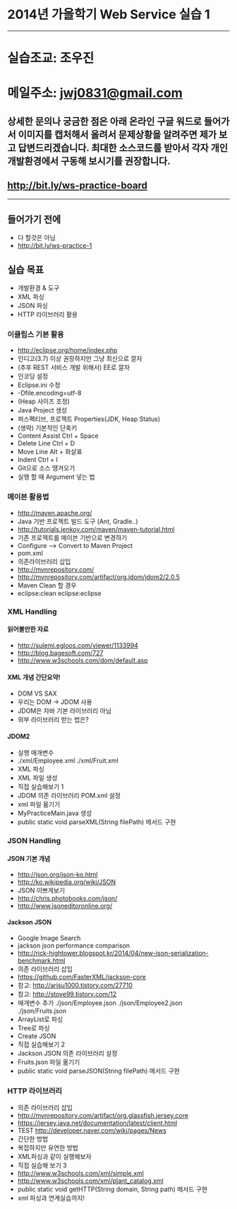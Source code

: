 # 2014년 가을학기 Web Service 실습 1
---

# 실습조교: 조우진
# 메일주소: jwj0831@gmail.com
## 상세한 문의나 궁금한 점은 아래 온라인 구글 워드로 들어가서 이미지를 캡처해서 올려서 문제상황을 알려주면 제가 보고 답변드리겠습니다. 최대한 소스코드를 받아서 각자 개인 개발환경에서 구동해 보시기를 권장합니다.
## http://bit.ly/ws-practice-board
 
---
## 들어가기 전에

* 다 할것은 아님
* http://bit.ly/ws-practice-1

## 실습 목표
* 개발환경 & 도구
* XML 파싱
* JSON 파싱
* HTTP 라이브러리 활용


### 이클립스 기본 활용
* http://eclipse.org/home/index.php
* 인디고(3.7) 이상 권장하지만 그냥 최신으로 깔자
* (추후 REST 서비스 개발 위해서) EE로 깔자
* 인코딩 설정
 * Eclipse.ini 수정
 * -Dfile.encoding=utf-8
 * (Heap 사이즈 조정)
* Java Project 생성
* 퍼스펙티브, 프로젝트 Properties(JDK, Heap Status)
* (생략) 기본적인 단축키
 * Content Assist Ctrl + Space
 * Delete Line Ctrl + D
 * Move Line Alt + 화살표
 * Indent Ctrl + I
 * Git으로 소스 땡겨오기
* 실행 할 때 Argument 넣는 법

### 메이븐 활용법
* http://maven.apache.org/
* Java 기반 프로젝트 빌드 도구 (Ant, Gradle..)
* http://tutorials.jenkov.com/maven/maven-tutorial.html
* 기존 프로젝트를 메이븐 기반으로 변경하기
 * Configure --> Convert to Maven Project
* pom.xml
* 의존라이브러리 삽입
 * http://mvnrepository.com/
 * http://mvnrepository.com/artifact/org.jdom/jdom2/2.0.5
* Maven Clean 할 경우
 * eclipse:clean eclipse:eclipse


### XML Handling
#### 읽어볼만한 자료
* http://sulemi.egloos.com/viewer/1133994
* http://blog.bagesoft.com/727
* http://www.w3schools.com/dom/default.asp

#### XML 개념 간단요약!
* DOM VS SAX
* 우리는 DOM -> JDOM 사용
* JDOM은 자바 기본 라이브러리 아님
* 외부 라이브러리 받는 법은?

#### JDOM2
* 실행 매개변수
 * ./xml/Employee.xml ./xml/Fruit.xml
* XML 파싱
* XML 파일 생성
* 직접 실습해보기 1
 * JDOM 의존 라이브러리 POM.xml 설정
 * xml 파일 옮기기
 * MyPracticeMain.java 생성
 * public static void parseXML(String filePath) 메서드 구현 

### JSON Handling
#### JSON 기본 개념
* http://json.org/json-ko.html
* http://ko.wikipedia.org/wiki/JSON
* JSON 이쁘게보기 
 * http://chris.photobooks.com/json/
 * http://www.jsoneditoronline.org/

#### Jackson JSON
* Google Image Search
 * jackson json performance comparison
 * http://rick-hightower.blogspot.kr/2014/04/new-json-serialization-benchmark.html
* 의존 라이브러리 삽입 
 * https://github.com/FasterXML/jackson-core 
* 참고: http://arisu1000.tistory.com/27710
* 참고: http://stove99.tistory.com/12 
* 매개변수 추가 ./json/Employee.json ./json/Employee2.json ./json/Fruits.json
* ArrayList로 파싱
* Tree로 파싱
* Create JSON
* 직접 실습해보기 2
 * Jackson JSON 의존 라이브러리 설정
 * Fruits.json 파일 옮기기
 * public static void parseJSON(String filePath) 메서드 구현 

### HTTP 라이브러리
* 의존 라이브러리 삽입
 * http://mvnrepository.com/artifact/org.glassfish.jersey.core
* https://jersey.java.net/documentation/latest/client.html
* TEST http://developer.naver.com/wiki/pages/News
* 간단한 방법
* 복잡하지만 유연한 방법
* XML파싱과 같이 실행해보자
* 직접 실습해 보기 3
 * http://www.w3schools.com/xml/simple.xml
 * http://www.w3schools.com/xml/plant_catalog.xml
 * public static void getHTTP(String domain, String path) 메서드 구현
 * xml 파싱과 연계실습까지! 






